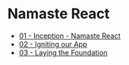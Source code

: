 # Namaste React

- [01 - Inception - Namaste React](/01-Inception)
- [02 - Igniting our App](/02-Igniting-app)
- [03 - Laying the Foundation](/03-Laying-foundation)
